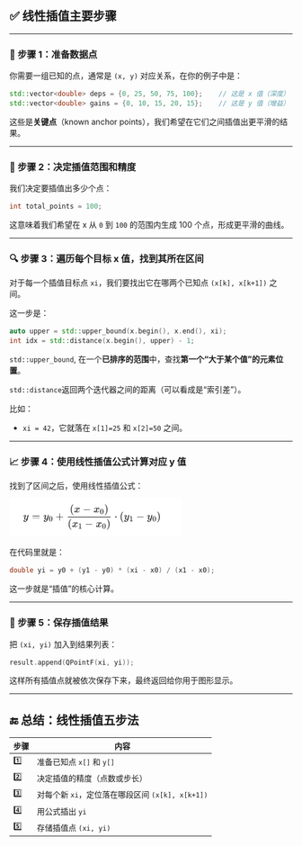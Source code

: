

## ✅ 线性插值主要步骤

------

### **🧮 步骤 1：准备数据点**

你需要一组已知的点，通常是 `(x, y)` 对应关系，在你的例子中是：

```cpp
std::vector<double> deps = {0, 25, 50, 75, 100};    // 这是 x 值（深度）
std::vector<double> gains = {0, 10, 15, 20, 15};    // 这是 y 值（增益）
```

这些是**关键点**（known anchor points），我们希望在它们之间插值出更平滑的结果。

------

### **📏 步骤 2：决定插值范围和精度**

我们决定要插值出多少个点：

```cpp
int total_points = 100;
```

这意味着我们希望在 x 从 `0` 到 `100` 的范围内生成 100 个点，形成更平滑的曲线。

------

### **🔍 步骤 3：遍历每个目标 x 值，找到其所在区间**

对于每一个插值目标点 `xi`，我们要找出它在哪两个已知点 `(x[k], x[k+1])` 之间。

这一步是：

```cpp
auto upper = std::upper_bound(x.begin(), x.end(), xi);
int idx = std::distance(x.begin(), upper) - 1;
```

`std::upper_bound`, 在一个**已排序的范围**中，查找**第一个“大于某个值”的元素位置**。

`std::distance`返回两个迭代器之间的距离（可以看成是“索引差”）。

比如：

- `xi = 42`，它就落在 `x[1]=25` 和 `x[2]=50` 之间。

------

### **📈 步骤 4：使用线性插值公式计算对应 y 值**

找到了区间之后，使用线性插值公式：

![image-20250716161208537](readme_原理.assets/image-20250716161208537.png)

在代码里就是：

```cpp
double yi = y0 + (y1 - y0) * (xi - x0) / (x1 - x0);
```

这一步就是“插值”的核心计算。

------

### **📝 步骤 5：保存插值结果**

把 `(xi, yi)` 加入到结果列表：

```cpp
result.append(QPointF(xi, yi));
```

这样所有插值点就被依次保存下来，最终返回给你用于图形显示。

------

## 🔚 总结：线性插值五步法

| 步骤 | 内容                                             |
| ---- | ------------------------------------------------ |
| 1️⃣    | 准备已知点 `x[]` 和 `y[]`                        |
| 2️⃣    | 决定插值的精度（点数或步长）                     |
| 3️⃣    | 对每个新 `xi`，定位落在哪段区间 `(x[k], x[k+1])` |
| 4️⃣    | 用公式插出 `yi`                                  |
| 5️⃣    | 存储插值点 `(xi, yi)`                            |

